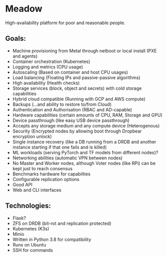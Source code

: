 # Meadow
High-availability platform for poor and reasonable people.

## Goals:
- Machine provisioning from Metal through netboot or local install (PXE and agents)
- Container orchestration (Kubernetes)
- Logging and metrics (CPU usage)
- Autoscaling (Based on container and host CPU usages)
- Load balancing (Floating IPs and passive-passive algorithms)
- High availability (Health checks)
- Storage services (block, object and secrets) with cold storage capabilities
- Hybrid cloud compatible (Running with GCP and AWS compute)
- Backups (…and ability to restore to/from Cloud)
- Authentication and Authorisation (RBAC and AD-capable)
- Hardware capabilities (certain amounts of CPU, RAM, Storage and GPU)
- Device passthrough (like easy USB device passthrough)
- Accepts any storage medium and any compute device (Heterogenous)
- Security (Encrypted nodes by allowing boot through Dropbear encryption unlock)
- Single instance recovery (like a DB running from a DRDB and another instance starting if that one fails and is killed)
- ML workloads (serving PyTorch and TF models from different nodes)?
- Networking abilities (automatic VPN between nodes)
- No Master and Worker nodes, although Voter nodes (like RPi) can be kept just to reach consensus
- Benchmarks hardware for capabilties
- Configurable replication options
- Good API
- Web and CLI interfaces

## Technologies:
- Flask?
- ZFS on DRDB (bit-rot and replication protected)
- Kubernetes (K3s)
- Minio
- Written in Python 3.8 for compatibility
- Runs on Ubuntu
- SSH for commands